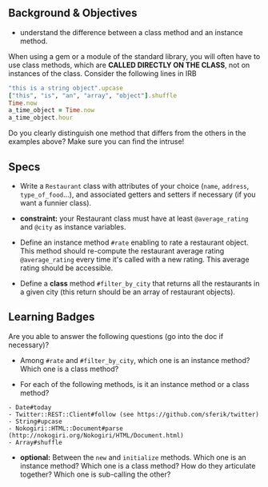 ## Background & Objectives

- understand the difference between a class method and an instance method. 

When using a gem or a module of the standard library, you will often have to use class methods, which are **CALLED DIRECTLY ON THE CLASS**, not on instances of the class. Consider the following lines in IRB

```ruby
"this is a string object".upcase
["this", "is", "an", "array", "object"].shuffle
Time.now
a_time_object = Time.now
a_time_object.hour
```

Do you clearly distinguish one method that differs from the others in the examples above? Make sure you can find the intruse!

## Specs
- Write a `Restaurant` class with attributes of your choice (`name`, `address`, `type_of_food`...), and associated getters and setters if necessary (if you want a funnier class).
- **constraint:** your Restaurant class must have at least `@average_rating` and `@city` as instance variables.
- Define an instance method `#rate` enabling to rate a restaurant object. This method should re-compute the restaurant average rating `@average_rating` every time it's called with a new rating. This average rating should be accessible. 

- Define a **class** method `#filter_by_city` that returns all the restaurants in a given city (this return should be an array of restaurant objects). 

## Learning Badges

Are you able to answer the following questions (go into the doc if necessary)?

- Among `#rate` and `#filter_by_city`, which one is an instance method? Which one is a class method?

- For each of the following methods, is it an instance method or a class method? 

```
- Date#today
- Twitter::REST::Client#follow (see https://github.com/sferik/twitter)
- String#upcase
- Nokogiri::HTML::Document#parse (http://nokogiri.org/Nokogiri/HTML/Document.html)
- Array#shuffle
```

- **optional:** Between the `new` and `initialize` methods. Which one is an instance method? Which one is a class method? How do they articulate together? Which one is sub-calling the other?
